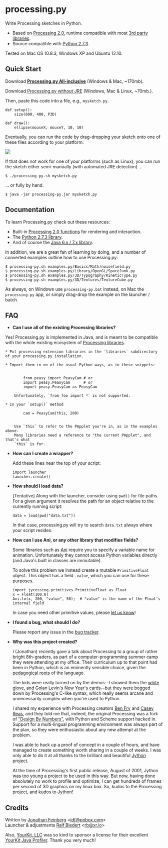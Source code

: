 # processing.py #

Write Processing sketches in Python. 

  * Based on [Processing 2.0](http://processing.org/), runtime compatible with most [3rd party libraries](http://www.processing.org/reference/libraries/).
  * Source compatible with [Python 2.7.3](http://python.org).

Tested on Mac OS 10.8.3, Windows XP and Ubuntu 12.10.



## Quick Start ##

Download __[Processing.py All-inclusive](http://s.xr.io/processing.py/latest.zip)__ (Windows & Mac, ~170mb). 

Download [Processing.py without JRE](http://s.xr.io/processing.py/latest.nojre.zip)  (Windows, Mac & Linux, ~70mb.).


Then, paste this code into a file, e.g., `mysketch.py`.

	def setup():
	    size(600, 400, P3D)
	
	def draw():	   
	    ellipse(mouseX, mouseY, 10, 10)


Eventually, you can run the code by drag-dropping your sketch onto one of these files according to your platform:

<img src="http://s.xr.io/processing.py/howtolaunch.jpg"/>

If that does not work for one of your platforms (such as Linux), you can run the sketch either semi-manually (with automated JRE detection) ...
    
    $ ./processing-py.sh mysketch.py

... or fully by hand.

	$ java -jar processing-py.jar mysketch.py



## Documentation ##

To learn Processing.py check out these resources:


  * Built-in [Processing 2.0 functions](http://processing.org/reference/) for rendering and interaction.
  * The [Python 2.7.3 library](http://docs.python.org/2/index.html).
  * And of course the [Java 6.x / 7.x library](http://docs.oracle.com/javase/6/docs/api/).


In addition, we are a great fan of learning by doing, and a number of converted examples outline how to use Processing.py:

    $ processing-py.sh examples.py/Basics/Math/noisefield.py
    $ processing-py.sh examples.py/Library/OpenGL/SpaceJunk.py
    $ processing-py.sh examples.py/3D/Typography/KineticType.py
    $ processing-py.sh examples.py/3D/Textures/TextureCube.py    
 
As always, on Windows use `processing-py.bat` instead, on Mac the `processing-py` app, or simply drag-drop the example on the launcher / batch. 

## FAQ ##

  * __Can I use all of the existing Processing libraries?__


  Yes! Processing.py is implemented in Java, and is meant to be compatible with the whole existing ecosystem of [Processing libraries](http://processing.org/reference/libraries/). 

    * Put processing extension libraries in the `libraries` subdirectory of your processing.py installation.

    * Import them in on of the usual Python ways, as in these snippets:


            from peasy import PeasyCam # or
            import peasy.PeasyCam      # or 
            import peasy.PeasyCam as PeasyCam       

        Unfortunately, `from foo import *` is not supported.            

    * In your `setup()` method

            cam = PeasyCam(this, 200)

        
        Use `this` to refer to the PApplet you're in, as in the examples above.
        Many libraries need a reference to "the current PApplet", and that's what
        `this` is for.


  * __How can I create a wrapper?__
  
    Add these lines near the top of your script:

        import launcher
        launcher.create()

  * __How should I load data?__        

    [Tentative] Along with the launcher, consider using `pwd()` for file paths. For a given argument it resolves the path for an object relative to the currently running script:

        data = load(pwd("data.txt"))

    In that case, processing.py will try to search `data.txt` always where your script resides.


  * __How can I use Ani, or any other library that modifies fields?__
  
    Some libraries such as [Ani](http://www.looksgood.de/libraries/Ani/) require you to specify a variable name for animation. Unfortunately they cannot access Python variables directly (and Java's built in classes are immutable).
    
    To solve this problem we instead create a mutable `PrimitiveFloat` object. This object has a field `.value`, which you can use for these purposes.

        import jycessing.primitives.PrimitiveFloat as Float
        x = Float(100.0)
        Ani.to(x, 200, "value", 50);  # "value" is the name of the Float's internal field


    In case you need other primitive values, please [let us know](http://github.com/jdf/processing.py/issues)!

  * __I found a bug, what should I do?__
  
    Please report any issue in the [bug tracker](http://github.com/jdf/processing.py/issues).


  * __Why was this project created?__


    I (Jonathan) recently gave a talk about Processing to a group of rather bright 8th-graders,
    as part of a computer-programming summer camp they were attending at my office.
    Their curriculum up to that point had been in Python, which is an eminently
    sensible choice, given the
    [pedagogical roots](http://en.wikipedia.org/wiki/ABC_%28programming_language%29)
    of the language.

    The kids were really turned on by the demos--I showed them the
    [white glove](http://whiteglovetracking.com/), and
    [Golan Levin](http://flong.com/)'s
    [New Year's cards](http://www.flong.com/storage/experience/newyear/newyear10/)--but
    they were bogged down by Processing's C-like syntax, which really seems arcane
    and unnecessarily complex when you're used to Python.

    I shared my experience with Processing creators
    [Ben Fry](http://benfry.com/) and [Casey Reas](http://reas.com/), and they
    told me that, indeed, the original Processing was a fork of
    ["Design By Numbers"](http://dbn.media.mit.edu/), with Python and Scheme
    support hacked in. Support for a multi-lingual programming
    environment was always part of the plan, so they were enthusiastic
    about any new attempt at the problem.

    I was able to hack up a proof of concept in a couple of hours, and have
    managed to create something worth sharing in a couple of weeks. I was only
    able to do it at all thanks to the brilliant and beautiful
    [Jython](http://www.jython.org/) project.

    At the time of Processing's first public release, August of 2001,
    Jython was too young a project to be used in this way. But now, having done
    absolutely no work to profile and optimize, I can get hundreds of frames
    per second of 3D graphics on my linux box. So, kudos to the Processing
    project, and kudos to Jython!


## Credits ##

Written by [Jonathan Feinberg](http://mrfeinberg.com) &lt;[jdf@pobox.com](mailto:jdf@pobox.com)&gt;   
Launcher & adjustments [Ralf Biedert](http://xr.io) &lt;[rb@xr.io](mailto:rb@xr.io)&gt;  

Also, [YourKit, LLC](http://www.yourkit.com) was so kind to sponsor a license for their excellent [YourKit Java Profiler](http://www.yourkit.com/java/profiler/index.jsp). Thank you very much!

